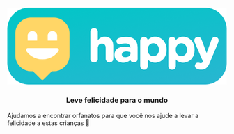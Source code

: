 ![happy](https://github.com/Azkabann/happy/blob/main/github/logo%20(1).png)
### <p align="center">Leve felicidade para o mundo</p> 
Ajudamos a encontrar orfanatos para que você nos ajude a levar a felicidade a estas crianças 🏀
